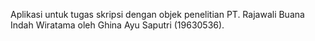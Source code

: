 Aplikasi untuk tugas skripsi dengan objek penelitian PT. Rajawali Buana Indah Wiratama oleh Ghina Ayu Saputri (19630536).